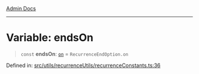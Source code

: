 [Admin Docs](/)

***

# Variable: endsOn

> `const` **endsOn**: [`on`](../../recurrenceTypes/enumerations/RecurrenceEndOption.md#on) = `RecurrenceEndOption.on`

Defined in: [src/utils/recurrenceUtils/recurrenceConstants.ts:36](https://github.com/Aad1tya27/talawa-admin/blob/dd4a08e622d0fa38bcf9758a530e8cdf917dbac8/src/utils/recurrenceUtils/recurrenceConstants.ts#L36)
